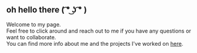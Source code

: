 ## oh hello there ( ͡° ͜ʖ ͡° )
Welcome to my page.\
Feel free to click around and reach out to me if you have any questions or want to collaborate.\
You can find more info about me and the projects I've worked on [here](http://nikolasalim.github.io).
